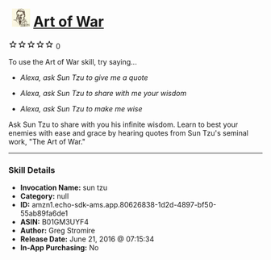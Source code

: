 # &nbsp;<img src="skill_icon" alt="Art of War icon" width="36"> [Art of War](http://alexa.amazon.com/#skills/amzn1.echo-sdk-ams.app.80626838-1d2d-4897-bf50-55ab89fa6de1)
![0 stars](../../images/ic_star_border_black_18dp_1x.png)![0 stars](../../images/ic_star_border_black_18dp_1x.png)![0 stars](../../images/ic_star_border_black_18dp_1x.png)![0 stars](../../images/ic_star_border_black_18dp_1x.png)![0 stars](../../images/ic_star_border_black_18dp_1x.png) 0

To use the Art of War skill, try saying...

* *Alexa, ask Sun Tzu to give me a quote*

* *Alexa, ask Sun Tzu to share with me your wisdom*

* *Alexa, ask Sun Tzu to make me wise*

Ask Sun Tzu to share with you his infinite wisdom. Learn to best your enemies with ease and grace by hearing quotes from Sun Tzu's seminal work, "The Art of War."

***

### Skill Details

* **Invocation Name:** sun tzu
* **Category:** null
* **ID:** amzn1.echo-sdk-ams.app.80626838-1d2d-4897-bf50-55ab89fa6de1
* **ASIN:** B01GM3UYF4
* **Author:** Greg Stromire
* **Release Date:** June 21, 2016 @ 07:15:34
* **In-App Purchasing:** No
